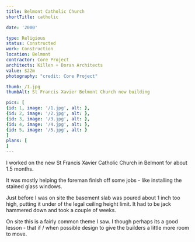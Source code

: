 ```yaml
---
title: Belmont Catholic Church
shortTitle: catholic

date: '2000'

type: Religious
status: Constructed
work: Construction
location: Belmont
contractor: Core Project
architects: Killen + Doran Architects
value: $22m
photography: "credit: Core Project"

thumb: /1.jpg
thumbAlt: St Francis Xavier Belmont Church new building

pics: [
{id: 1, image: '/1.jpg', alt: },
{id: 2, image: '/2.jpg', alt: },
{id: 3, image: '/3.jpg', alt: },
{id: 4, image: '/4.jpg', alt: },
{id: 5, image: '/5.jpg', alt: }
]
plans: [
]
---
```

I worked on the new St Francis Xavier Catholic Church in Belmont for about 1.5 months.

It was mostly helping the foreman finish off some jobs - like installing the stained glass windows.

Just before I was on site the basement slab was poured about 1 inch too high, putting it under of the legal ceiling height limit.
It had to be jack hammered down and took a couple of weeks.

On site this is a fairly common theme I saw. I though perhaps its a good lesson - that if / when possible design to give the builders a little more room to move.
